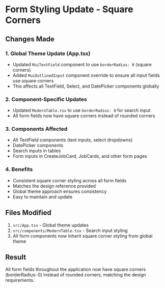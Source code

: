# Form Styling Update - Square Corners

## Changes Made

### 1. Global Theme Update (App.tsx)
- Updated `MuiTextField` component to use `borderRadius: 0` (square corners)
- Added `MuiOutlinedInput` component override to ensure all input fields use square corners
- This affects all TextField, Select, and DatePicker components globally

### 2. Component-Specific Updates
- Updated `ModernTable.tsx` to use `borderRadius: 0` for search input
- All form fields now have square corners instead of rounded corners

### 3. Components Affected
- All TextField components (text inputs, select dropdowns)
- DatePicker components
- Search inputs in tables
- Form inputs in CreateJobCard, JobCards, and other form pages

### 4. Benefits
- Consistent square corner styling across all form fields
- Matches the design reference provided
- Global theme approach ensures consistency
- Easy to maintain and update

## Files Modified
1. `src/App.tsx` - Global theme updates
2. `src/components/ModernTable.tsx` - Search input styling
3. All form components now inherit square corner styling from global theme

## Result
All form fields throughout the application now have square corners (borderRadius: 0) instead of rounded corners, matching the design requirements.